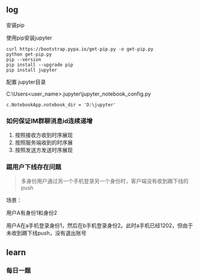 ## log

安装pip 

使用pip安装jupyter

```shell
curl https://bootstrap.pypa.io/get-pip.py -o get-pip.py
python get-pip.py
pip --version
pip install --upgrade pip
pip install jupyter
```

配置 jupyter目录

C:\Users\<user_name>\.jupyter\jupyter_notebook_config.py

```
c.NotebookApp.notebook_dir = 'D:\jupyter'
```



### 如何保证IM群聊消息id连续递增

1. 按照接收方收到时序展现
2. 按照服务端收到的时序展
3. 按照发送方发送时序展现



### 踢用户下线存在问题

> 多身份用户通过另一个手机登录另一个身份时，客户端没有收到踢下线的push

场景：

用户A有身份1和身份2

用户A在a手机登录身份1，然后在b手机登录身份2。此时a手机已经1202，但由于未收到踢下线push，没有退出账号

## learn

### 每日一题



